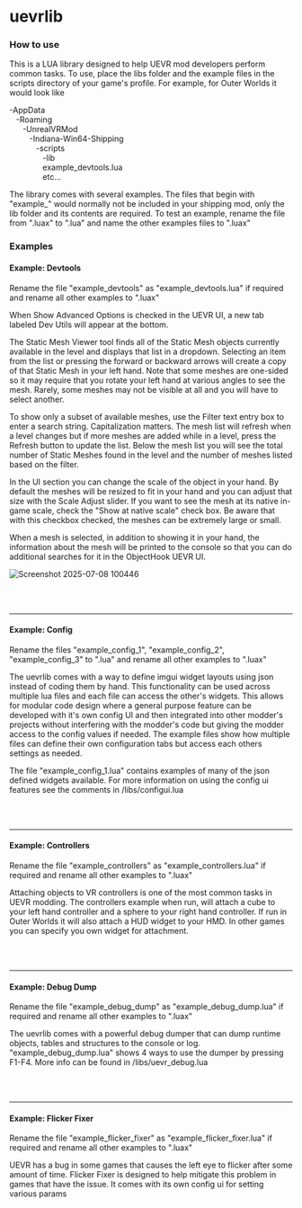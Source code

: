 # uevrlib

### How to use
This is a LUA library designed to help UEVR mod developers perform common tasks. To use, place the libs folder and the example files in the scripts directory of your game's profile. For example, for Outer Worlds it would look like<br/>

-AppData<br/>
&nbsp;&nbsp;&nbsp;-Roaming<br/>
&nbsp;&nbsp;&nbsp;&nbsp;&nbsp;&nbsp;-UnrealVRMod<br/>
&nbsp;&nbsp;&nbsp;&nbsp;&nbsp;&nbsp;&nbsp;&nbsp;&nbsp;-Indiana-Win64-Shipping<br/>
&nbsp;&nbsp;&nbsp;&nbsp;&nbsp;&nbsp;&nbsp;&nbsp;&nbsp;&nbsp;&nbsp;&nbsp;-scripts<br/>
&nbsp;&nbsp;&nbsp;&nbsp;&nbsp;&nbsp;&nbsp;&nbsp;&nbsp;&nbsp;&nbsp;&nbsp;&nbsp;&nbsp;&nbsp;-lib<br/>
&nbsp;&nbsp;&nbsp;&nbsp;&nbsp;&nbsp;&nbsp;&nbsp;&nbsp;&nbsp;&nbsp;&nbsp;&nbsp;&nbsp;&nbsp;example_devtools.lua<br/>
&nbsp;&nbsp;&nbsp;&nbsp;&nbsp;&nbsp;&nbsp;&nbsp;&nbsp;&nbsp;&nbsp;&nbsp;&nbsp;&nbsp;&nbsp;etc...<br/>

The library comes with several examples. The files that begin with "example_" would normally not be included in your shipping mod, only the lib folder and its contents are required. To test an example, rename the file from ".luax" to ".lua" and name the other examples files to ".luax"

### Examples
#### Example: Devtools
Rename the file "example_devtools" as "example_devtools.lua" if required and rename all other examples to ".luax"<br/>

When Show Advanced Options is checked in the UEVR UI, a new tab labeled Dev Utils will appear at the bottom.<br/>

The Static Mesh Viewer tool finds all of the Static Mesh objects currently available in the level and displays that list in a dropdown. Selecting an item from the list or pressing the forward or backward arrows will create a copy of that Static Mesh in your left hand. Note that some meshes are one-sided so it may require that you rotate your left hand at various angles to see the mesh. Rarely, some meshes may not be visible at all and you will have to select another.<br/>

To show only a subset of available meshes, use the Filter text entry box to enter a search string. Capitalization matters. The mesh list will refresh when a level changes but if more meshes are added while in a level, press the Refresh button to update the list. Below the mesh list you will see the total number of Static Meshes found in the level and the number of meshes listed based on the filter.<br/>

In the UI section you can change the scale of the object in your hand. By default the meshes will be resized to fit in your hand and you can adjust that size with the Scale Adjust slider. If you want to see the mesh at its native in-game scale, check the "Show at native scale" check box. Be aware that with this checkbox checked, the meshes can be extremely large or small.<br/>

When a mesh is selected, in addition to showing it in your hand, the information about the mesh will be printed to the console so that you can do additional searches for it in the ObjectHook UEVR UI.<br/>

![Screenshot 2025-07-08 100446](https://github.com/user-attachments/assets/257227f6-a548-417e-b081-4accf3b47989)

<br/><br/><hr>

#### Example: Config
Rename the files "example_config_1", "example_config_2", "example_config_3" to ".lua" and rename all other examples to ".luax"<br/>

The uevrlib comes with a way to define imgui widget layouts using json instead of coding them by hand. This functionality can be used across multiple lua files and each file can access the other's widgets. This allows for modular code design where a general purpose feature can be developed with it's own config UI and then integrated into other modder's projects without interfering with the modder's code but giving the modder access to the config values if needed. The example files show how multiple files can define their own configuration tabs but access each others settings as needed.<br/>

The file "example_config_1.lua" contains examples of many of the json defined widgets available. For more information on using the config ui features see the comments in /libs/configui.lua<br/>

<br/><br/><hr>

#### Example: Controllers
Rename the file "example_controllers" as "example_controllers.lua" if required and rename all other examples to ".luax"<br/>

Attaching objects to VR controllers is one of the most common tasks in UEVR modding. The controllers example when run, will attach a cube to your left hand controller and a sphere to your right hand controller. If run in Outer Worlds it will also attach a HUD widget to your HMD. In other games you can specify you own widget for attachment.

<br/><br/><hr>

#### Example: Debug Dump
Rename the file "example_debug_dump" as "example_debug_dump.lua" if required and rename all other examples to ".luax"<br/>

The uevrlib comes with a powerful debug dumper that can dump runtime objects, tables and structures to the console or log. "example_debug_dump.lua" shows 4 ways to use the dumper by pressing F1-F4. More info can be found in /libs/uevr_debug.lua

<br/><br/><hr>

#### Example: Flicker Fixer
Rename the file "example_flicker_fixer" as "example_flicker_fixer.lua" if required and rename all other examples to ".luax"<br/>

UEVR has a bug in some games that causes the left eye to flicker after some amount of time. Flicker Fixer is designed to help mitigate this problem in games that have the issue. It comes with its own config ui for setting various params
